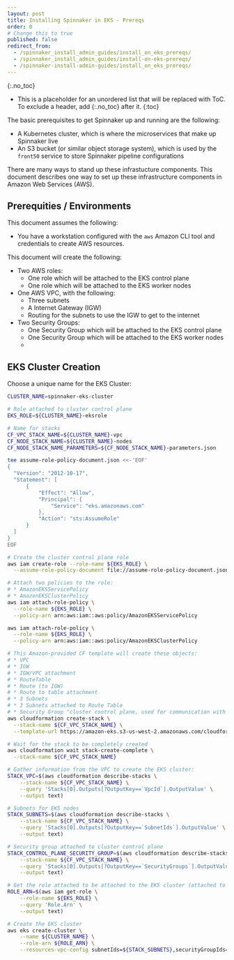 ```yaml
---
layout: post
title: Installing Spinnaker in EKS - Prereqs
order: 0
# Change this to true
published: false
redirect_from:
  - /spinnaker_install_admin_guides/install_on_eks_prereqs/
  - /spinnaker_install_admin_guides/install-on-eks-prereqs/
  - /spinnaker-install-admin-guides/install_on_eks_prereqs/
---
```


{:.no_toc}
* This is a placeholder for an unordered list that will be replaced with ToC. To exclude a header, add {:.no_toc} after it.
{:toc}

The basic prerequisites to get Spinnaker up and running are the following:

* A Kubernetes cluster, which is where the microservices that make up Spinnaker live
* An S3 bucket (or similar object storage system), which is used by the `front50` service to store Spinnaker pipeline configurations

There are many ways to stand up these infrastucture components.  This document describes one way to set up these infrastructure components in Amazon Web Services (AWS).

## Prerequities / Environments

This document assumes the following:

* You have a workstation configured with the `aws` Amazon CLI tool and credentials to create AWS resources.

This document will create the following:
* Two AWS roles:
    * One role which will be attached to the EKS control plane
    * One role which will be attached to the EKS worker nodes
* One AWS VPC, with the following:
    * Three subnets
    * A Internet Gateway (IGW)
    * Routing for the subnets to use the IGW to get to the internet
* Two Security Groups:
    * One Security Group which will be attached to the EKS control plane
    * One Security Group which will be attached to the EKS worker nodes
    * 

## EKS Cluster Creation

Choose a unique name for the EKS Cluster:

```bash
CLUSTER_NAME=spinnaker-eks-cluster

# Role attached to cluster control plane
EKS_ROLE=${CLUSTER_NAME}-eksrole

# Name for stacks
CF_VPC_STACK_NAME=${CLUSTER_NAME}-vpc
CF_NODE_STACK_NAME=${CLUSTER_NAME}-nodes
CF_NODE_STACK_NAME_PARAMETERS=${CF_NODE_STACK_NAME}-parameters.json

tee assume-role-policy-document.json <<-'EOF'
{
  "Version": "2012-10-17",
  "Statement": [
      {
          "Effect": "Allow",
          "Principal": {
              "Service": "eks.amazonaws.com"
          },
          "Action": "sts:AssumeRole"
      }
  ]
}
EOF

# Create the cluster control plane role
aws iam create-role --role-name ${EKS_ROLE} \
  --assume-role-policy-document file://assume-role-policy-document.json

# Attach two policies to the role:
# * AmazonEKSServicePolicy
# * AmazonEKSClusterPolicy
aws iam attach-role-policy \
  --role-name ${EKS_ROLE} \
  --policy-arn arn:aws:iam::aws:policy/AmazonEKSServicePolicy

aws iam attach-role-policy \
  --role-name ${EKS_ROLE} \
  --policy-arn arn:aws:iam::aws:policy/AmazonEKSClusterPolicy

# This Amazon-provided CF template will create these objects:
# * VPC
# * IGW
# * IGW/VPC attachment
# * RouteTable
# * Route (to IGW)
# * Route to table attachment
# * 3 Subnets
# * 3 Subnets attached to Route Table
# * Security Group "cluster control plane, used for communication with worker nodes" - used to identify control plane
aws cloudformation create-stack \
  --stack-name ${CF_VPC_STACK_NAME} \
  --template-url https://amazon-eks.s3-us-west-2.amazonaws.com/cloudformation/2019-01-09/amazon-eks-vpc-sample.yaml

# Wait for the stack to be completely created
aws cloudformation wait stack-create-complete \
  --stack-name ${CF_VPC_STACK_NAME}

# Gather information from the VPC to create the EKS cluster:
STACK_VPC=$(aws cloudformation describe-stacks \
    --stack-name ${CF_VPC_STACK_NAME} \
    --query 'Stacks[0].Outputs[?OutputKey==`VpcId`].OutputValue' \
    --output text)

# Subnets for EKS nodes
STACK_SUBNETS=$(aws cloudformation describe-stacks \
    --stack-name ${CF_VPC_STACK_NAME} \
    --query 'Stacks[0].Outputs[?OutputKey==`SubnetIds`].OutputValue' \
    --output text)

# Security group attached to cluster control plane
STACK_CONTROL_PLANE_SECURITY_GROUP=$(aws cloudformation describe-stacks \
    --stack-name ${CF_VPC_STACK_NAME} \
    --query 'Stacks[0].Outputs[?OutputKey==`SecurityGroups`].OutputValue' \
    --output text)

# Get the role attached to be attached to the EKS cluster (attached to the control plane)
ROLE_ARN=$(aws iam get-role \
    --role-name ${EKS_ROLE} \
    --query 'Role.Arn' \
    --output text)

# Create the EKS cluster
aws eks create-cluster \
    --name ${CLUSTER_NAME} \
    --role-arn ${ROLE_ARN} \
    --resources-vpc-config subnetIds=${STACK_SUBNETS},securityGroupIds=${STACK_CONTROL_PLANE_SECURITY_GROUP}


```
